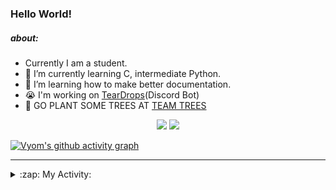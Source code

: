 ### Hello World!

##### about:
- Currently I am a student.
- 🌱 I’m currently learning C, intermediate Python.
- 🌱 I’m learning how to make better documentation.
- 😭 I'm working on [TearDrops](https://github.com/Vyvy-vi/TearDrops)(Discord Bot)
- 🌱 GO PLANT SOME TREES AT [TEAM TREES](https://teamtrees.org/)

<p align="center">
  <a href="https://twitter.com/Vyvy_viM"><img target="_blank" src="https://img.shields.io/badge/twitter%20@Vyvy_viM-0D95E8?style=for-the-badge&logo=twitter&logoColor=white"/></a> 
  <a href="https://vyvy-vi.github.io/portfolio"><img target="_blank" src="https://img.shields.io/badge/-I%27m_craving_for_open_source-green?style=for-the-badge&logo=github&logoColor=black"/></a> 
</p>

[![Vyom's github activity graph](https://activity-graph.herokuapp.com/graph?username=Vyvy-vi)](https://github.com/ashutosh00710/github-readme-activity-graph)

---
<details>
  <summary>:zap: My Activity:</summary>
  
<!--START_SECTION:waka-->
**I'm a Night 🦉** 

```text
🌞 Morning    39 commits     █░░░░░░░░░░░░░░░░░░░░░░░░   6.41% 
🌆 Daytime    131 commits    █████░░░░░░░░░░░░░░░░░░░░   21.55% 
🌃 Evening    232 commits    █████████░░░░░░░░░░░░░░░░   38.16% 
🌙 Night      206 commits    ████████░░░░░░░░░░░░░░░░░   33.88%

```
📅 **I'm Most Productive on Sunday** 

```text
Monday       66 commits     ██░░░░░░░░░░░░░░░░░░░░░░░   10.86% 
Tuesday      92 commits     ███░░░░░░░░░░░░░░░░░░░░░░   15.13% 
Wednesday    87 commits     ███░░░░░░░░░░░░░░░░░░░░░░   14.31% 
Thursday     81 commits     ███░░░░░░░░░░░░░░░░░░░░░░   13.32% 
Friday       41 commits     █░░░░░░░░░░░░░░░░░░░░░░░░   6.74% 
Saturday     89 commits     ███░░░░░░░░░░░░░░░░░░░░░░   14.64% 
Sunday       152 commits    ██████░░░░░░░░░░░░░░░░░░░   25.0%

```


📊 **This Week I Spent My Time On** 

```text
🔥 Editors: 
Vim                      7 hrs 48 mins       █████████████████████████   100.0%

🐱‍💻 Projects: 
api                      7 hrs 21 mins       ███████████████████████░░   94.16% 
heptagram-api            14 mins             ░░░░░░░░░░░░░░░░░░░░░░░░░   3.16% 
conventional-changelog-ac4 mins              ░░░░░░░░░░░░░░░░░░░░░░░░░   0.97% 
Praise-Bot-Discord       3 mins              ░░░░░░░░░░░░░░░░░░░░░░░░░   0.72% 
TEC-Discord-Automation   2 mins              ░░░░░░░░░░░░░░░░░░░░░░░░░   0.63%

```


 Last Updated on 09/08/2021
<!--END_SECTION:waka-->
</details>
